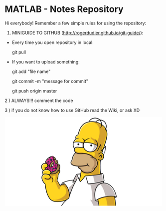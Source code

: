 # MATLAB - Notes Repository

Hi everybody! Remember a few simple rules for using the repository:

1) MINIGUIDE TO GITHUB (http://rogerdudler.github.io/git-guide/):

- Every time you open repository in local:

  git pull

- If you want to upload something:

  git add "file name"

  git commit -m "message for commit"

  git push origin master

2 ) ALWAYS!!! comment the code

3 ) if you do not know how to use GitHub read the Wiki, or ask XD


![DOH](./homer.jpeg)
